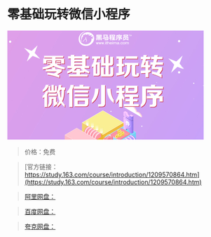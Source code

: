 # 零基础玩转微信小程序

![img](../../../assets/study163/free/21664580dc30437fa3bfe0972771f48c.jpg)

> 价格：免费

> [官方链接：https://study.163.com/course/introduction/1209570864.htm](https://study.163.com/course/introduction/1209570864.htm)

> [阿里网盘：]()

> [百度网盘：]()

> [夸克网盘：]()
